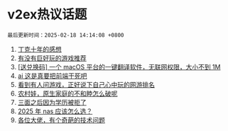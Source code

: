 # v2ex热议话题

`最后更新时间：2025-02-18 14:14:08 +0800`

1. [丁克十年的感想](https://www.v2ex.com/t/1112084)
1. [有没有巨好玩的游戏推荐](https://www.v2ex.com/t/1112118)
1. [[送兑换码] 一个 macOS 平台的一键翻译软件，无联网权限，大小不到 1M](https://www.v2ex.com/t/1112174)
1. [ai 这是真要把前端干死吧](https://www.v2ex.com/t/1112101)
1. [看到有人问游戏，正好说下自己心中玩的网游排名](https://www.v2ex.com/t/1112220)
1. [农村娃，原生家庭的不和睦怎么破呢](https://www.v2ex.com/t/1112021)
1. [三面之后因为学历被拒了](https://www.v2ex.com/t/1112040)
1. [2025 年 nas 应该怎么选？](https://www.v2ex.com/t/1112104)
1. [各位大佬，有个奇葩的技术问题](https://www.v2ex.com/t/1112124)

